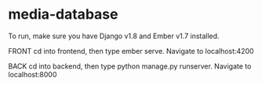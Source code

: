 # media-database
To run, make sure you have Django v1.8 and Ember v1.7 installed. 

FRONT
cd into frontend, then type ember serve. Navigate to localhost:4200

BACK
cd into backend, then type python manage.py runserver. Navigate to localhost:8000
